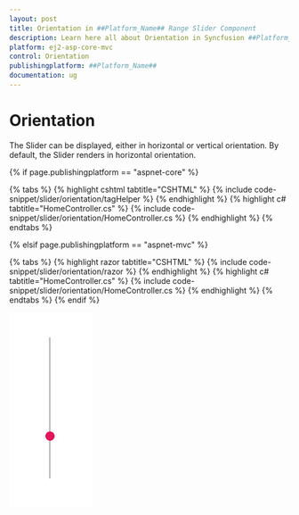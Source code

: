 ```yaml
---
layout: post
title: Orientation in ##Platform_Name## Range Slider Component
description: Learn here all about Orientation in Syncfusion ##Platform_Name## Range Slider component and more.
platform: ej2-asp-core-mvc
control: Orientation
publishingplatform: ##Platform_Name##
documentation: ug
---
```



# Orientation

The Slider can be displayed, either in horizontal or vertical orientation. By default, the Slider renders in horizontal orientation.

{% if page.publishingplatform == "aspnet-core" %}

{% tabs %}
{% highlight cshtml tabtitle="CSHTML" %}
{% include code-snippet/slider/orientation/tagHelper %}
{% endhighlight %}
{% highlight c# tabtitle="HomeController.cs" %}
{% include code-snippet/slider/orientation/HomeController.cs %}
{% endhighlight %}
{% endtabs %}

{% elsif page.publishingplatform == "aspnet-mvc" %}

{% tabs %}
{% highlight razor tabtitle="CSHTML" %}
{% include code-snippet/slider/orientation/razor %}
{% endhighlight %}
{% highlight c# tabtitle="HomeController.cs" %}
{% include code-snippet/slider/orientation/HomeController.cs %}
{% endhighlight %}
{% endtabs %}
{% endif %}



![ASP .NET Core - Slider - Orientation](./images/slider-orientation.png)